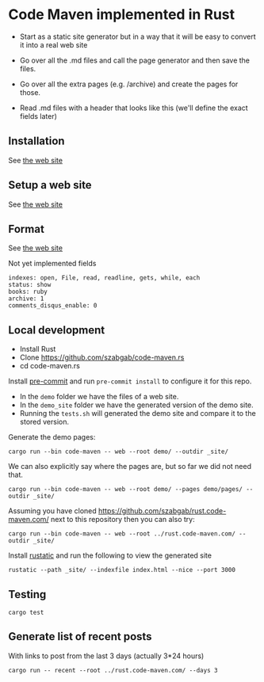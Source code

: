 # Code Maven implemented in Rust

* Start as a static site generator but in a way that it will be easy to convert it into a real web site

* Go over all the .md files and call the page generator and then save the files.
* Go over all the extra pages (e.g. /archive) and create the pages for those.


* Read .md files with a header that looks like this (we'll define the exact fields later)


## Installation

See [the web site](https://ssg.code-maven.com/)


## Setup a web site

See [the web site](https://ssg.code-maven.com/)


## Format

See [the web site](https://ssg.code-maven.com/)

Not yet implemented fields

```
indexes: open, File, read, readline, gets, while, each
status: show
books: ruby
archive: 1
comments_disqus_enable: 0
```


## Local development

* Install Rust
* Clone https://github.com/szabgab/code-maven.rs
* cd code-maven.rs

Install [pre-commit](https://pre-commit.com/) and run `pre-commit install` to configure it for this repo.

* In the `demo` folder we have the files of a web site.
* In the `demo_site` folder we have the generated version of the demo site.
* Running the `tests.sh` will generated the demo site and compare it to the stored version.

Generate the demo pages:

```
cargo run --bin code-maven -- web --root demo/ --outdir _site/
```

We can also explicitly say where the pages are, but so far we did not need that.

```
cargo run --bin code-maven -- web --root demo/ --pages demo/pages/ --outdir _site/
```

Assuming you have cloned https://github.com/szabgab/rust.code-maven.com/ next to this repository then you can also try:

```
cargo run --bin code-maven -- web --root ../rust.code-maven.com/ --outdir _site/
```


Install [rustatic](https://rustatic.code-maven.com/) and run the following to view the generated site

```
rustatic --path _site/ --indexfile index.html --nice --port 3000
```

## Testing

```
cargo test
```


## Generate list of recent posts

With links to post from the last 3 days (actually 3*24 hours)

```
cargo run -- recent --root ../rust.code-maven.com/ --days 3
```
